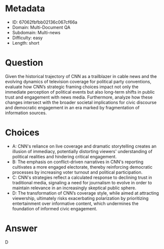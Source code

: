 # Metadata

- ID: 67062fbfbb02136c067cf66a
- Domain: Multi-Document QA
- Subdomain: Multi-news
- Difficulty: easy
- Length: short

# Question

Given the historical trajectory of CNN as a trailblazer in cable news and the evolving dynamics of television coverage for political party conventions, evaluate how CNN’s strategic framing choices impact not only the immediate perception of political events but also long-term shifts in public trust and engagement with news media. Furthermore, analyze how these changes intersect with the broader societal implications for civic discourse and democratic engagement in an era marked by fragmentation of information sources.

# Choices

- A: CNN's reliance on live coverage and dramatic storytelling creates an illusion of immediacy, potentially distorting viewers' understanding of political realities and hindering critical engagement.
- B: The emphasis on conflict-driven narratives in CNN's reporting cultivates a more engaged electorate, thereby reinforcing democratic processes by increasing voter turnout and political participation.
- C: CNN's strategies reflect a calculated response to declining trust in traditional media, signaling a need for journalism to evolve in order to maintain relevance in an increasingly skeptical public sphere.
- D: The transformation of CNN’s coverage style, while aimed at attracting viewership, ultimately risks exacerbating polarization by prioritizing entertainment over informative content, which undermines the foundation of informed civic engagement.

# Answer

D
